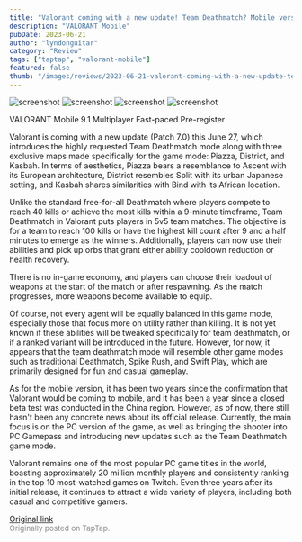```yaml
---
title: "Valorant coming with a new update! Team Deathmatch? Mobile version? | Valorant Update 7.0"
description: "VALORANT Mobile"
pubDate: 2023-06-21
author: "lyndonguitar"
category: "Review"
tags: ["taptap", "valorant-mobile"]
featured: false
thumb: "/images/reviews/2023-06-21-valorant-coming-with-a-new-update-team-deathmatch-mobile-version--valorant-update-70-0.avif"
---
```


<div class="gallery">
  <img src="/images/reviews/2023-06-21-valorant-coming-with-a-new-update-team-deathmatch-mobile-version--valorant-update-70-0.avif" alt="screenshot" />
  <img src="/images/reviews/2023-06-21-valorant-coming-with-a-new-update-team-deathmatch-mobile-version--valorant-update-70-1.avif" alt="screenshot" />
  <img src="/images/reviews/2023-06-21-valorant-coming-with-a-new-update-team-deathmatch-mobile-version--valorant-update-70-2.avif" alt="screenshot" />
  <img src="/images/reviews/2023-06-21-valorant-coming-with-a-new-update-team-deathmatch-mobile-version--valorant-update-70-3.avif" alt="screenshot" />
</div>

VALORANT Mobile
9.1
Multiplayer
Fast-paced
Pre-register

Valorant is coming with a new update (Patch 7.0) this June 27, which introduces the highly requested Team Deathmatch mode along with three exclusive maps made specifically for the game mode: Piazza, District, and Kasbah. In terms of aesthetics, Piazza bears a resemblance to Ascent with its European architecture, District resembles Split with its urban Japanese setting, and Kasbah shares similarities with Bind with its African location.

Unlike the standard free-for-all Deathmatch where players compete to reach 40 kills or achieve the most kills within a 9-minute timeframe, Team Deathmatch in Valorant puts players in 5v5 team matches. The objective is for a team to reach 100 kills or have the highest kill count after 9 and a half minutes to emerge as the winners. Additionally, players can now use their abilities and pick up orbs that grant either ability cooldown reduction or health recovery.

There is no in-game economy, and players can choose their loadout of weapons at the start of the match or after respawning. As the match progresses, more weapons become available to equip.

Of course, not every agent will be equally balanced in this game mode, especially those that focus more on utility rather than killing. It is not yet known if these abilities will be tweaked specifically for team deathmatch, or if a ranked variant will be introduced in the future. However, for now, it appears that the team deathmatch mode will resemble other game modes such as traditional Deathmatch, Spike Rush, and Swift Play, which are primarily designed for fun and casual gameplay.

As for the mobile version, it has been two years since the confirmation that Valorant would be coming to mobile, and it has been a year since a closed beta test was conducted in the China region. However, as of now, there still hasn't been any concrete news about its official release. Currently, the main focus is on the PC version of the game, as well as bringing the shooter into PC Gamepass and introducing new updates such as the Team Deathmatch game mode.

Valorant remains one of the most popular PC game titles in the world, boasting approximately 20 million monthly players and consistently ranking in the top 10 most-watched games on Twitch. Even three years after its initial release, it continues to attract a wide variety of players, including both casual and competitive gamers.

[Original link](https://www.taptap.io/post/5863347)<br><span style="font-size: 0.95em; color: #888;">Originally posted on TapTap.</span>
